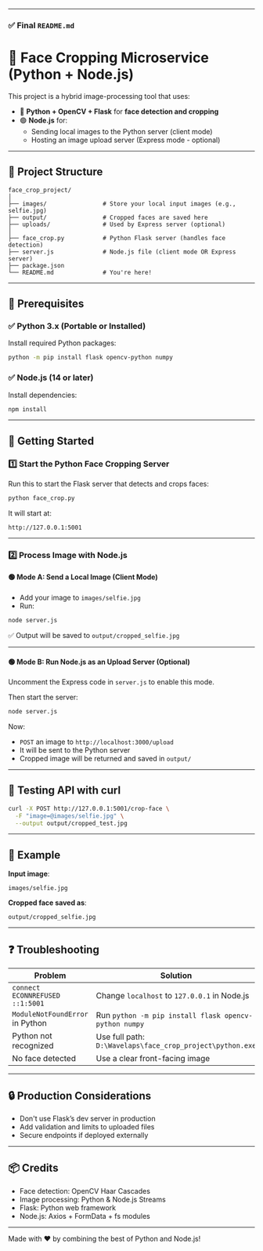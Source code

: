
---

### ✅ Final `README.md`


# 🧠 Face Cropping Microservice (Python + Node.js)

This project is a hybrid image-processing tool that uses:

- 🐍 **Python + OpenCV + Flask** for **face detection and cropping**
- 🟢 **Node.js** for:
  - Sending local images to the Python server (client mode)
  - Hosting an image upload server (Express mode - optional)

---

## 📁 Project Structure

```
face_crop_project/
│
├── images/                # Store your local input images (e.g., selfie.jpg)
├── output/                # Cropped faces are saved here
├── uploads/               # Used by Express server (optional)
│
├── face_crop.py           # Python Flask server (handles face detection)
├── server.js              # Node.js file (client mode OR Express server)
├── package.json
└── README.md              # You're here!
```

---

## 🧰 Prerequisites

### ✅ Python 3.x (Portable or Installed)
Install required Python packages:
```bash
python -m pip install flask opencv-python numpy
```

### ✅ Node.js (14 or later)
Install dependencies:
```bash
npm install
```

---

## 🚀 Getting Started

### 1️⃣ Start the Python Face Cropping Server

Run this to start the Flask server that detects and crops faces:

```bash
python face_crop.py
```

It will start at:
```
http://127.0.0.1:5001
```

---

### 2️⃣ Process Image with Node.js

#### 🟢 Mode A: Send a Local Image (Client Mode)
- Add your image to `images/selfie.jpg`
- Run:

```bash
node server.js
```

✅ Output will be saved to `output/cropped_selfie.jpg`

---

#### 🟢 Mode B: Run Node.js as an Upload Server (Optional)

Uncomment the Express code in `server.js` to enable this mode.

Then start the server:

```bash
node server.js
```

Now:
- `POST` an image to `http://localhost:3000/upload`
- It will be sent to the Python server
- Cropped image will be returned and saved in `output/`

---

## 🧪 Testing API with curl

```bash
curl -X POST http://127.0.0.1:5001/crop-face \
  -F "image=@images/selfie.jpg" \
  --output output/cropped_test.jpg
```

---

## 📸 Example

**Input image**:
```
images/selfie.jpg
```

**Cropped face saved as**:
```
output/cropped_selfie.jpg
```

---

## ❓ Troubleshooting

| Problem | Solution |
|--------|----------|
| `connect ECONNREFUSED ::1:5001` | Change `localhost` to `127.0.0.1` in Node.js |
| `ModuleNotFoundError` in Python | Run `python -m pip install flask opencv-python numpy` |
| Python not recognized | Use full path: `D:\Wavelaps\face_crop_project\python.exe` |
| No face detected | Use a clear front-facing image |

---

## 🔒 Production Considerations

- Don't use Flask’s dev server in production
- Add validation and limits to uploaded files
- Secure endpoints if deployed externally

---

## 📦 Credits

- Face detection: OpenCV Haar Cascades
- Image processing: Python & Node.js Streams
- Flask: Python web framework
- Node.js: Axios + FormData + fs modules

---

Made with ❤️ by combining the best of Python and Node.js!
